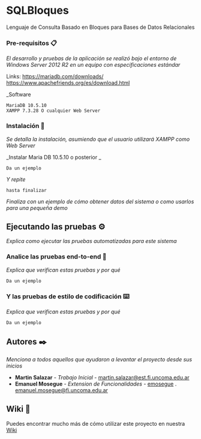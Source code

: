 # SQLBloques
Lenguaje de Consulta Basado en Bloques para Bases de Datos Relacionales

### Pre-requisitos 📋

_El desarrollo y pruebas de la aplicación se realizó bajo el entorno de Windows Server 2012 R2 en un equipo con especificaciones estándar_

Links:
<https://mariadb.com/downloads/>
<https://www.apachefriends.org/es/download.html>


_Software
```
MariaDB 10.5.10 
XAMPP 7.3.28 O cualquier Web Server
```

### Instalación 🔧

_Se detalla la instalación, asumiendo que el usuario utilizará XAMPP como Web Server_

_Instalar Maria DB 10.5.10 o posterior _

```
Da un ejemplo
```

_Y repite_

```
hasta finalizar
```

_Finaliza con un ejemplo de cómo obtener datos del sistema o como usarlos para una pequeña demo_

## Ejecutando las pruebas ⚙️

_Explica como ejecutar las pruebas automatizadas para este sistema_

### Analice las pruebas end-to-end 🔩

_Explica que verifican estas pruebas y por qué_

```
Da un ejemplo
```

### Y las pruebas de estilo de codificación ⌨️

_Explica que verifican estas pruebas y por qué_

```
Da un ejemplo
```



## Autores ✒️

_Menciona a todos aquellos que ayudaron a levantar el proyecto desde sus inicios_

* **Martin Salazar** - *Trabajo Inicial* - <martin.salazar@est.fi.uncoma.edu.ar>
* **Emanuel Mosegue** - *Extension de Funcionalidades* - [emosegue](https://github.com/villanuevand) . <emanuel.mosegue@fi.uncoma.edu.ar>

## Wiki 📖

Puedes encontrar mucho más de cómo utilizar este proyecto en nuestra [Wiki](https://github.com/emosegue/SQLBloques/wiki)

